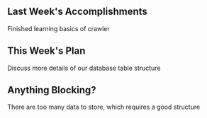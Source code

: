 ## Last Week's Accomplishments

Finished learning basics of crawler

## This Week's Plan

Discuss more details of our database table structure

## Anything Blocking?

There are too many data to store, which requires a good structure

